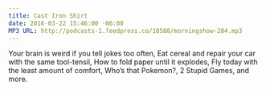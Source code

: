 ```yaml
---
title: Cast Iron Shirt
date: 2016-03-22 15:46:00 -06:00
MP3 URL: http://podcasts-1.feedpress.co/10588/morningshow-284.mp3
---
```


Your brain is weird if you tell jokes too often, Eat cereal and repair your car with the same tool-tensil, How to fold paper until it explodes, Fly today with the least amount of comfort, Who’s that Pokemon?, 2 Stupid Games, and more.
